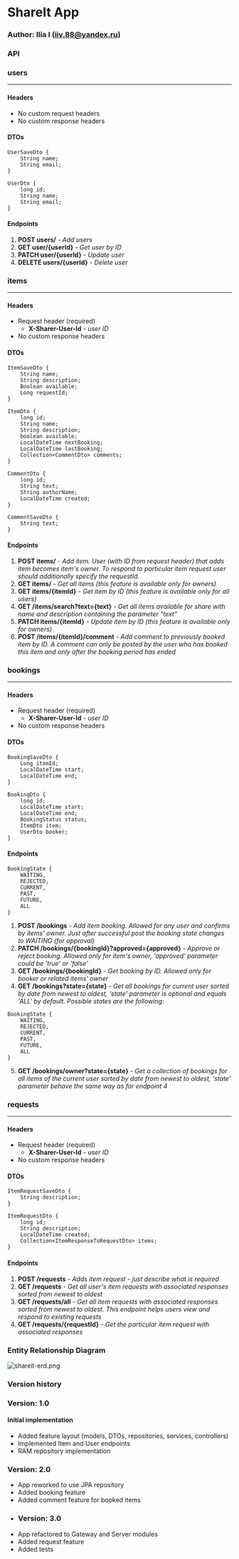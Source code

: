 # ShareIt App
### Author: Ilia I (iiv.88@yandex.ru)

### API

### users

---

#### Headers

- No custom request headers
- No custom response headers

#### DTOs
```
UserSaveDto {
    String name;
    String email;
}
```
```
UserDto {
    long id;
    String name;
    String email;
}
```
#### Endpoints

1. **POST users/** _- Add users_
2. **GET user/{userId}** _- Get user by ID_
3. **PATCH user/{userId}** _- Update user_
4. **DELETE users/{userId}** _- Delete user_

### items

---

#### Headers

- Request header (required)
  - **X-Sharer-User-Id** _- user ID_
- No custom response headers

#### DTOs
```
ItemSaveDto {
    String name;
    String description;
    Boolean available;
    Long requestId;
}
```
```
ItemDto {
    long id;
    String name;
    String description;
    boolean available;
    LocalDateTime nextBooking;
    LocalDateTime lastBooking;
    Collection<CommentDto> comments;
}
```
```
CommentDto {
    long id;
    String text;
    String authorName;
    LocalDateTime created;
}
```
```
CommentSaveDto {
    String text;
}
```
#### Endpoints

1. **POST items/** _- Add item. User (with ID from request header) that adds item becomes item's owner. To respond to
particular item request user should additionally specify the requestId._
2. **GET items/** _- Get all items (this feature is available only for owners)_
3. **GET items/{itemId}** _- Get item by ID (this feature is available only for all users)_
4. **GET /items/search?text={text}** _- Get all items available for share with name and description containing 
the parameter "text"_
5. **PATCH items/{itemId}** _- Update item by ID (this feature is available only for owners)_
6. **POST /items/{itemId}/comment** - _Add comment to previously booked item by ID.
A comment can only be posted by the user who has booked this item and only after the booking period has ended_

### bookings

---

#### Headers

- Request header (required)
  - **X-Sharer-User-Id** _- user ID_
- No custom response headers

#### DTOs
```
BookingSaveDto {
    Long itemId;
    LocalDateTime start;
    LocalDateTime end;
}
```
```
BookingDto {
    long id;
    LocalDateTime start;
    LocalDateTime end;
    BookingStatus status;
    ItemDto item;
    UserDto booker;
}
```
#### Endpoints
```
BookingState {
    WAITING,
    REJECTED,
    CURRENT,
    PAST,
    FUTURE,
    ALL
}
```

1. **POST /bookings** _- Add item booking. Allowed for any user and confirms by items' owner. 
Just after successful post the booking state changes to WAITING (for approval)_
2. **PATCH /bookings/{bookingId}?approved={approved}** _- Approve or reject booking. Allowed only for item's owner,
'approved' parameter could be 'true' or 'false'_
3. **GET /bookings/{bookingId}** _- Get booking by ID. Allowed only for booker or related items' owner_
4. **GET /bookings?state={state}** _- Get all bookings for current user sorted by date from newest to oldest, 
'state' parameter is optional and equals 'ALL' by default. Possible states are the following_: 
```
BookingState {
    WAITING,
    REJECTED,
    CURRENT,
    PAST,
    FUTURE,
    ALL
}
```
5. **GET /bookings/owner?state={state}** _- Get a collection of bookings for all items of the current user 
sorted by date from newest to oldest, 'state' parameter behave the same way as for endpoint 4_

### requests

---

#### Headers

- Request header (required)
  - **X-Sharer-User-Id** _- user ID_
- No custom response headers

#### DTOs
```
ItemRequestSaveDto {
    String description;
}
```
```
ItemRequestDto {
    long id;
    String description;
    LocalDateTime created;
    Collection<ItemResponseToRequestDto> items;
}
```
#### Endpoints

1. **POST /requests** _- Adds item request - just describe what is required_
2. **GET /requests** _- Get all user's item requests with associated responses sorted from newest to oldest_
3. **GET /requests/all** _- Get all item requests with associated responses sorted from newest to oldest. This endpoint 
helps users view and respond to existing requests_
4. **GET /requests/{requestId}** _- Get the particular item request with associated responses_

### Entity Relationship Diagram

![shareit-erd.png](shareit-erd.png)

### Version history
### Version: 1.0
#### Initial implementation
- Added feature layout (models, DTOs, repositories, services, controllers)
- Implemented Item and User endpoints
- RAM repository implementation
### Version: 2.0
- App reworked to use JPA repository 
- Added booking feature
- Added comment feature for booked items
- ### Version: 3.0
- App refactored to Gateway and Server modules
- Added request feature
- Added tests
